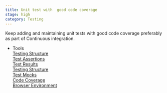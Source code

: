 ```yaml
---
title: Unit test with  good code coverage
stage: high
category: Testing
---
```


Keep adding and maintaining unit tests with good code coverage
preferably as part of Continuous integration.  

* Tools <br>
[Testing Structure](http://browserstack.com/)<br>
[Test Assertions](http://browserstack.com/)<br>
[Test Results](https://mochajs.org/)<br>
[Testing Structure](http://browserstack.com/)<br>
[Test Mocks](https://jasmine.github.io/)<br>
[Code Coverage](https://gotwarlost.github.io/istanbul/)<br>
[Browser Environment](http://phantomjs.org/)</br>
